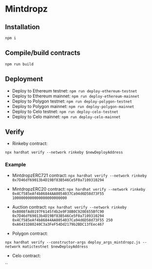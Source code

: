 # Mintdropz

## Installation

`npm i`

## Compile/build contracts

`npm run build`

## Deployment

- Deploy to Ethereum testnet: `npm run deploy-ethereum-testnet`
- Deploy to Ethereum mainnet: `npm run deploy-ethereum-mainnet`
- Deploy to Polygon testnet: `npm run deploy-polygon-testnet`
- Deploy to Polygon mainnet: `npm run deploy-polygon-mainnet`
- Deploy to Celo testnet: `npm run deploy-celo-testnet`
- Deploy to Celo mainnet: `npm run deploy-celo-mainnet`

## Verify

- Rinkeby contract:

`npx hardhat verify --network rinkeby $newDeployAddress`
### Example
- MintdropzERC721 contract:
`npx hardhat verify --network rinkeby 0x7D46df69013b4D19Bf83B546Ce5F0a7109310294`
- MintdropzERC20 contract:
`npx hardhat verify --network rinkeby 0x4Cf585eAf4b86844AA8054037Ca94d6D58d73F55 1000000000000000000000000`
- Auction contract:
`npx hardhat verify --network rinkeby 0x8008fAd0197F6145f4b2e9F38B0C920E655BfC90 0x7D46df69013b4D19Bf83B546Ce5F0a7109310294 0x4Cf585eAf4b86844AA8054037Ca94d6D58d73F55 250 0xA6431D80240C3a3FeF54Dd2179b2BDC13fEec467`

- Polygon contract:

`npx hardhat verify --constructor-args deploy_args_mintdropz.js --network matictestnet $newDeployAddress`

- Celo contract:

``
